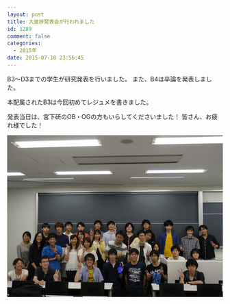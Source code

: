 ```yaml
---
layout: post
title: 大進捗発表会が行われました
id: 1289
comment: false
categories:
  - 2015年
date: 2015-07-18 23:56:45
---
```


B3～D3までの学生が研究発表を行いました。
また、B4は卒論を発表しました。

本配属されたB3は今回初めてレジュメを書きました。

発表当日は、宮下研のOB・OGの方もいらしてくださいました！
皆さん、お疲れ様でした！

[![20756203481_cb51c2baac_z](/wp-content/uploads/2015/09/20756203481_cb51c2baac_z.jpg)](/wp-content/uploads/2015/09/20756203481_cb51c2baac_z.jpg)
